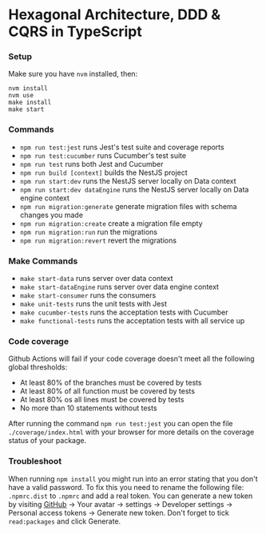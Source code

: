 # Hexagonal Architecture, DDD & CQRS in TypeScript

### Setup

Make sure you have `nvm` installed, then:

```
nvm install
nvm use
make install
make start
```

### Commands

-   `npm run test:jest` runs Jest's test suite and coverage reports
-   `npm run test:cucumber` runs Cucumber's test suite
-   `npm run test` runs both Jest and Cucumber
-   `npm run build [context]` builds the NestJS project
-   `npm run start:dev` runs the NestJS server locally on Data context
-   `npm run start:dev dataEngine` runs the NestJS server locally on Data engine context
-   `npm run migration:generate` generate migration files with schema changes you made
-   `npm run migration:create` create a migration file empty
-   `npm run migration:run` run the migrations
-   `npm run migration:revert` revert the migrations

### Make Commands

-   `make start-data` runs server over data context
-   `make start-dataEngine` runs server over data engine context
-   `make start-consumer` runs the consumers
-   `make unit-tests` runs the unit tests with Jest
-   `make cucumber-tests` runs the acceptation tests with Cucumber
-   `make functional-tests` runs the acceptation tests with all service up

### Code coverage

Github Actions will fail if your code coverage doesn't meet all the following
global thresholds:

-   At least 80% of the branches must be covered by tests
-   At least 80% of all function must be covered by tests
-   At least 80% os all lines must be covered by tests
-   No more than 10 statements without tests

After running the command `npm run test:jest` you can open the file
`./coverage/index.html` with your browser for more details on the coverage
status of your package.

### Troubleshoot

When running `npm install` you might run into an error stating that you don't
have a valid password. To fix this you need to rename the following file:
`.npmrc.dist` to `.npmrc` and add a real token. You can generate a new token
by visiting [GitHub](https://github.com/) -> Your avatar -> settings ->
Developer settings -> Personal access tokens -> Generate new token. Don't
forget to tick `read:packages` and click Generate.
